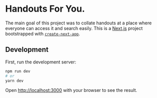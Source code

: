 # Handouts For You.
The main goal of this project was to collate handouts at a place where everyone can access it and search easily. This is a [Next.js](https://nextjs.org/) project bootstrapped with [`create-next-app`](https://github.com/vercel/next.js/tree/canary/packages/create-next-app). 

## Development
First, run the development server:
```bash
npm run dev
# or
yarn dev
```
Open [http://localhost:3000](http://localhost:3000) with your browser to see the result.
